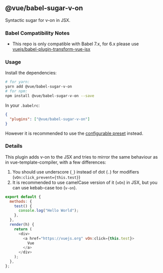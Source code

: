 ## @vue/babel-sugar-v-on

Syntactic sugar for v-on in JSX.

### Babel Compatibility Notes

- This repo is only compatible with Babel 7.x, for 6.x please use [vuejs/babel-plugin-transform-vue-jsx](https://github.com/vuejs/babel-plugin-transform-vue-jsx)

### Usage

Install the dependencies:

```sh
# for yarn:
yarn add @vue/babel-sugar-v-on
# for npm:
npm install @vue/babel-sugar-v-on --save
```

In your `.babelrc`:

```json
{
  "plugins": ["@vue/babel-sugar-v-on"]
}
```

However it is recommended to use the [configurable preset](../babel-preset-jsx/README.md) instead.

### Details

This plugin adds v-on to the JSX and tries to mirror the same behaviour as in vue-template-compiler, with a few differences:

1.  You should use underscore (`_`) instead of dot (`.`) for modifiers (`vOn:click_prevent={this.test}`)
2.  It is recommended to use camelCase version of it (`vOn`) in JSX, but you can use kebab-case too (`v-on`).

```js
export default {
  methods: {
    test() {
      console.log("Hello World");
    },
  },
  render(h) {
    return (
      <div>
        <a href="https://vuejs.org" vOn:click={this.test}>
          Vue
        </a>
      </div>
    );
  },
};
```
